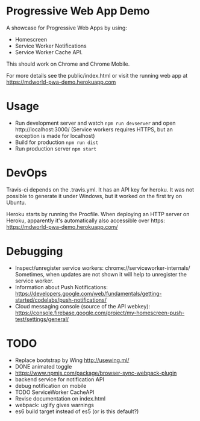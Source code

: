 # Progressive Web App Demo

A showcase for Progressive Web Apps by using:

* Homescreen
* Service Worker Notifications
* Service Worker Cache API.

This should work on Chrome and Chrome Mobile.

For more details see the public/index.html or visit the running web app at https://mdworld-pwa-demo.herokuapp.com


# Usage

* Run development server and watch ```npm run devserver``` and open http://localhost:3000/ (Service workers 
requires HTTPS, but an exception is made for localhost)
* Build for production ```npm run dist```
* Run production server ```npm start```


# DevOps

Travis-ci depends on the .travis.yml. It has an API key for heroku. It was not possible to generate it under Windows, 
but it worked on the first try on Ubuntu.

Heroku starts by running the Procfile. When deploying an HTTP server on Heroku, apparently it's automatically also 
accessible over https: https://mdworld-pwa-demo.herokuapp.com/


# Debugging

* Inspect/unregister service workers: chrome://serviceworker-internals/ Sometimes, when updates are not shown it will
help to unregister the service worker.
* Information about Push Notifications: https://developers.google.com/web/fundamentals/getting-started/codelabs/push-notifications/
* Cloud messaging console (source of the API webkey): https://console.firebase.google.com/project/my-homescreen-push-test/settings/general/


# TODO

* Replace bootstrap by Wing http://usewing.ml/
* DONE animated toggle
* https://www.npmjs.com/package/browser-sync-webpack-plugin
* backend service for notification API
* debug notification on mobile
* TODO ServiceWorker CacheAPI
* Revise documentation on index.html
* webpack: uglify gives warnings
* es6 build target instead of es5 (or is this default?)
